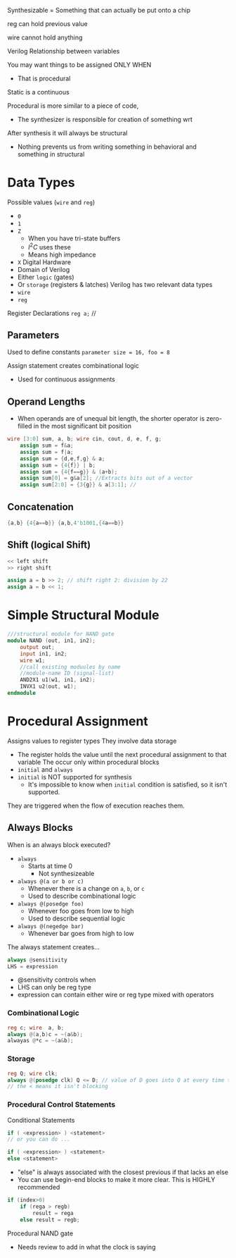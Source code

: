 Synthesizable = Something that can actually be put onto a chip

reg can hold previous value

wire cannot hold anything

Verilog
Relationship between variables


You may want things to be assigned ONLY WHEN
- That is procedural

Static is a continuous 

Procedural is more similar to a piece of code, 
- The synthesizer is responsible for creation of something wrt 


After synthesis it will always be structural
- Nothing prevents us from writing something in behavioral and something in structural



# Data Types
Possible values (`wire` and `reg`)
- `0`
- `1`
- `Z`
	- When you have tri-state buffers
	- $I^2C$ uses these
	- Means high impedance
- `X`
Digital Hardware
- Domain of Verilog
- Either `logic` (gates)
- Or `storage` (registers & latches)
Verilog has two relevant data types
- `wire`
- `reg`

Register Declarations
`reg a;` //



## Parameters
Used to define constants
`parameter size = 16, foo = 8`


Assign statement creates combinational logic
- Used for continuous assignments


## Operand Lengths
- When operands are of unequal bit length, the shorter operator is zero-filled in the most significant bit position

```verilog
wire [3:0] sum, a, b; wire cin, cout, d, e, f, g;
	assign sum = f&a;
	assign sum = f|a;
	assign sum = {d,e,f,g} & a;
	assign sum = {4{f}} | b;
	assign sum = {4{f==g}} & (a+b);
	assign sum[0] = g&a[2]; //Extracts bits out of a vector
	assign sum[2:0] = {3{g}} & a[3:1]; //
```


## Concatenation
```verilog
{a,b} {4{a==b}} {a,b,4'b1001,{4a==b}}
```


## Shift (logical Shift)
```verilog
<< left shift
>> right shift

assign a = b >> 2; // shift right 2: division by 22
assign a = b << 1;
```


# Simple Structural Module

```verilog
///structural module for NAND gate
module NAND (out, in1, in2);
	output out;
	input in1, in2;
	wire w1;
	//call existing moduules by name
	//module-name ID (signal-list)
	AND2X1 u1(w1, in1, in2);
	INVX1 u2(out, w1);
endmodule
```




# Procedural Assignment
Assigns values to register types
They involve data storage
- The register holds the value until the next procedural assignment to that variable
The occur only within procedural blocks
- `initial` and `always`
- `initial` is NOT supported for synthesis
	- It's impossible to know when `initial` condition is satisfied, so it isn't supported. 

They are triggered when the flow of execution reaches them. 


## Always Blocks
When is an always block executed?
- `always`
	- Starts at time 0
		- Not synthesizeable
- `always @(a or b or c)`
	- Whenever there is a change on `a`, `b`, or `c`
	- Used to describe combinational logic
- `always @(posedge foo)`
	- Whenever foo goes from low to high
	- Used to describe sequential logic
- `always @(negedge bar)`
	- Whenever bar goes from high to low

The always statement creates...
```verilog
always @sensitivity
LHS = expression
```
- @sensitivity controls when
- LHS can only be reg type
- expression can contain either wire or reg type mixed with operators

### Combinational Logic
```verilog
reg c; wire  a, b;
always @(a,b)c = ~(a&b);
alwayas @*c = ~(a&b);
```

### Storage
```verilog
reg Q; wire clk;
always @(posedge clk) Q <= D; // value of D goes into Q at every time the clock goes up (this is a flip-flop)
// the < means it isn't blocking
```



### Procedural Control Statements
Conditional Statements
```verilog
if ( <expression> ) <statement>
// or you can do ...

if ( <expression> ) <statement>
else <statement>
```
- "else" is always associated with the closest previous if that lacks an else
- You can use begin-end blocks to make it more clear. This is HIGHLY recommended

```verilog
if (index>0)
	if (rega > regb)
		result = rega
	else result = regb;
```


Procedural NAND gate
- Needs review to add in what the clock is saying
